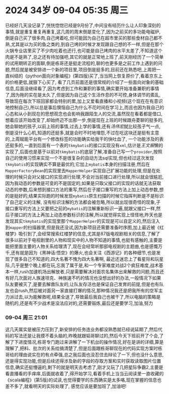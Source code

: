 # 2024 34岁 09-04 05:35 周三

已经好几天没记录了,恍恍惚惚已经是9月份了,中间没有经历什么让人印象深刻的事情,就是重复重复再重复,这几周的周末倒是变化了,因为之前买的多功能电磁炉,倒是自己买了很多肉,自己烤着吃,但可能因为自己在超市里买的那些食材自己都不熟,尤其是以为买的鱼之类的,到自己烤的时候才发现跟自己想的不一样,但是在那个火锅专业店里买了不少肉吃着也还行,也可能是自己烤肉的水平太差了,不知道这个肉是不是熟了,总之还有待加强吧,其它的就是正常地上班了,前天刚经历了一个简单的试用期转正的面聊,倒是栋哥还是挺走流程的,聊的也更多是之前工作上遇到的问题,然后就是被安排进一个新的项目里,项目倒是挺多的,目前还在熟悉吧,上周把一直纠结的《python面向对象编程》(第四版)买了,当当网上恢复原价了,看着京东上的价格更低,就狠下心买了,
看了几页前面还是很常规的介绍了一些面向对象的基础信息,后面没继续看了,因为考虑到工作和兼职的事情,确实要开始准备兼职的事情了,因为拖的实在是太久了,但是因为自己这个生活作息的不可控,身体调节的紊乱,导致现在每次下班回家都会特别的累,加上又爱看直播和小视频(这个现在在有意识地控制自己),所以总是事后懊恼自己为什么不花时间在学习上,而且也因为我自己的心态和从小到现在的思想观念也会影响我跟陌生人的交流,虽然现在看着都是借口,想着应该开始改变了,却始终迈不出那一步,倒是现在上班的时候跟舟菱聊的挺多的,她会聊她的孩子,以前上班的事情,过去上学的事情,还有*汤伟宏*就比较孩子气一点,倒是没什么心机,知道的还挺多,就是会时不时地埋怨,不过在吃这块还是挺有主意的,上周赋能平台有一个修改标签的功能确实给我干的快吐血了,
一个功能涉及的表还挺多的,一直到后面有一个表的`tkmybatis`的接口实现没有`xml`,估计是*王文振*懒的实现了,后面也是基于以前对`tkmybatis`的底层了解,准备自己写一个`provider`,按照自己的使用习惯来实现一个不是很复杂的自动方法sql实现,但也经过这次发现`tkmybatis`的实现确实不算是最优的,它加上`mybatis`本身的扫描注册,然后在`MapperFactoryBean`的实现里去`MapperHelper`实现自己扩展功能的处理,但是在处理的时候只会对父接口的实现进行处理,不会对当前接口进行处理,所以就会很尴尬,因为我动态的参数是可变的不是固定的,如果是只取父接口的实现的话就无法获取动态的参数,后来想到接口方法的重写,然后在子接口重写的方法上加上动态参数,想的是挺好的,结果实际跑的时候发现`mybatis`原生扫描的时候它指挥判断是不是标识了自己定义的注解,
没有标识注解的方法都会被忽略,所以就出现很奇怪的现象,子接口重写的方法上又要把之前的`mybatis`的注解重新标识一遍,就跟父接口一样,然后子接口的方法上再加上动态参数标识的注解,所以就觉得实现上怪怪地,昨天也是发现其实`tkmybatis`的实现里那个`MapperHelper`的实现是可以自定义的,然后注入到`mapper`的扫描器里,但是我还没试,因为新项目还需要准备时序图,加上最近被《红楼梦》吸引到了,会经常搜索红楼梦的信息,尤其是87版电视剧相关的信息,了解了很多以前对于电视剧里的人物和现实中的人物不知道的事情,也挺有感触的,主要是能把里面主要的人物关系给理清了,现在会经常听那部电视剧的主题曲,也是感慨万千,还有就是因为《黑神话:悟空》的爆火,也会关注《西游记》的各种细节,也是发现了很多自己不知道的,四大名著不愧为四大名著啊,
最近还迷恋上了看星际和玩星际,几乎是整个晚上都在玩,忘我了属于是,和一个专家难度对战2个疯狂难度,战术基本一样,rush加速机场出解放者,只是需要解决对面农名集体出来解救的问题,而且还有好几次面对人族速坦克、神族速不朽的情况也没想出好的办法,一般情况下如果队友要被灭了,是要去解救队友的,让队友存活也是保证自己发育的前提,但是也有队友也会rush,然后被对面另一家直接打爆的情况,那种情况我还是把我所有的空军主力派过去,以为能解救呢,结果全送了,导致最后我自己也被干了,所以电脑的策略是随机的,还是有不少战术是没法应对的,还需要锻炼,最后还是要学习,加油,努力

### 09-04 周三 21:01

这几天属实是被压力压到了,新安排的任务连业务都没熟悉就已经说延期了,然后代码的写法还是让我摸不着头脑的,昨晚就跟韬哥聊过的,然后今天下班前开了个会,了解了下进度情况,栋哥专门跑过来讲解了一下机台的操作情况,好在是讲的详细,算是理解了,把料、批次的关系给搞清楚了,但是后面跟栋哥聊现在的代码实现方案时栋哥给的理由说实在的有点牵强,总之我后面也没忍住去辩论了一下,但也没什么意思,还是得实现功能,但是后续还得涉及新的字段的存取方案和实时获取读取图片位置信息,确实还挺懵逼的,剩下的就是明天去考虑了,刚才又玩了几把星际争霸2,主要是看直播看的手痒痒,后面就收着了,得开始学习,看着手机上当当云阅读里一直收藏的《scala编程》(第5版)的试读,也觉得要学的东西确实是太多咯,现在掌握的信息也差不多了,就看明天的实际处理了,
感觉应该是要加班了,加油吧!